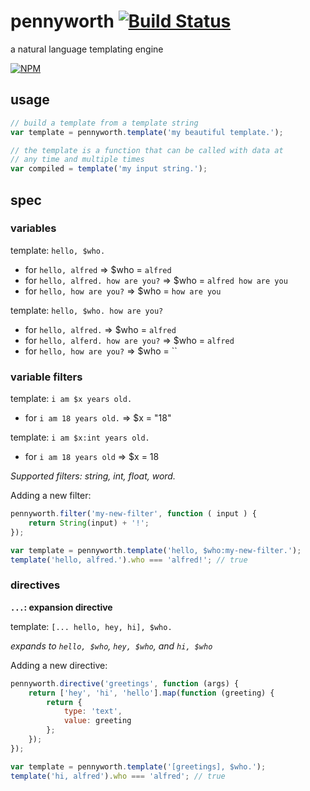 # pennyworth [![Build Status](https://travis-ci.org/karimsa/pennyworth.svg)](https://travis-ci.org/karimsa/pennyworth)

a natural language templating engine

[![NPM](https://nodei.co/npm/pennyworth.png?downloads=true&downloadRank=true&stars=true)](https://nodei.co/npm/pennyworth/)

## usage

```javascript
// build a template from a template string
var template = pennyworth.template('my beautiful template.');

// the template is a function that can be called with data at
// any time and multiple times
var compiled = template('my input string.');
```

## spec

### variables

template: `hello, $who.`

- for `hello, alfred` => $who = `alfred`
- for `hello, alfred. how are you?` => $who = `alfred how are you`
- for `hello, how are you?` => $who = `how are you`

template: `hello, $who. how are you?`

- for `hello, alfred.` => $who = `alfred`
- for `hello, alferd. how are you?` => $who = `alfred`
- for `hello, how are you?` => $who = ``

### variable filters

template: `i am $x years old.`

- for `i am 18 years old.` => $x = "18"

template: `i am $x:int years old.`

- for `i am 18 years old` => $x = 18

*Supported filters: string, int, float, word.*

Adding a new filter:

```javascript
pennyworth.filter('my-new-filter', function ( input ) {
	return String(input) + '!';
});

var template = pennyworth.template('hello, $who:my-new-filter.');
template('hello, alfred.').who === 'alfred!'; // true
```

### directives

**`...`: expansion directive**

template: `[... hello, hey, hi], $who.`

*expands to `hello, $who`, `hey, $who`, and `hi, $who`*

Adding a new directive:

```javascript
pennyworth.directive('greetings', function (args) {
	return ['hey', 'hi', 'hello'].map(function (greeting) {
		return {
			type: 'text',
			value: greeting
		};
	});
});

var template = pennyworth.template('[greetings], $who.');
template('hi, alfred').who === 'alfred'; // true
```
